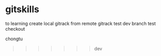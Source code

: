 # gitskills
to learning create local gitrack from remote gitrack
test dev branch
test checkout 




chongtu
>>>>>>> dev

